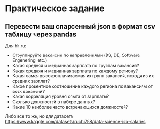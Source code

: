 # Практическое задание

## Перевести ваш спарсенный json в формат csv таблицу через pandas

Для hh.ru:
* Сгруппируйте вакансии по направлениями (DS, DE, Software Engenering, etc.)
* Какая средняя и медианная зарплата по группам вакансий?
* Какая средняя и медианная зарплата по каждому региону?
* Какая самая высокооплачиваемая из групп вакансий, исходя из их средних зарплат?
* Какое процентное соотношение каждого региона по вакансиям от всех вакансий?
* Какая корреляция уровня опыта от зарплаты?
* Сколько должностей в наборе данных?
* Какие 10 наиболее часто встречающихся должностей?

Либо все то же, но для датасета https://www.kaggle.com/datasets/ruchi798/data-science-job-salaries